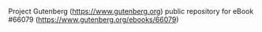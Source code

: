 Project Gutenberg (https://www.gutenberg.org) public repository for
eBook #66079 (https://www.gutenberg.org/ebooks/66079)
